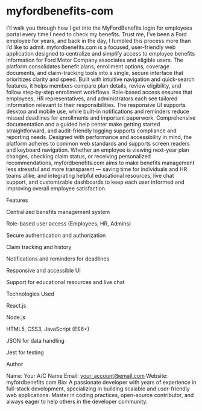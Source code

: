 # myfordbenefits-com
I’ll walk you through how I get into the MyFordBenefits login for employees portal every time I need to check my benefits. Trust me, I’ve been a Ford employee for years, and back in the day, I fumbled this process more than I’d like to admit.
myfordbenefits.com is a focused, user-friendly web application designed to centralize and simplify access to employee benefits information for Ford Motor Company associates and eligible users. The platform consolidates benefit plans, enrollment options, coverage documents, and claim-tracking tools into a single, secure interface that prioritizes clarity and speed. Built with intuitive navigation and quick-search features, it helps members compare plan details, review eligibility, and follow step‑by‑step enrollment workflows. Role-based access ensures that employees, HR representatives, and administrators each see tailored information relevant to their responsibilities. The responsive UI supports desktop and mobile use, while built-in notifications and reminders reduce missed deadlines for enrollments and important paperwork. Comprehensive documentation and a guided help center make getting started straightforward, and audit-friendly logging supports compliance and reporting needs. Designed with performance and accessibility in mind, the platform adheres to common web standards and supports screen readers and keyboard navigation. Whether an employee is viewing next-year plan changes, checking claim status, or receiving personalized recommendations, myfordbenefits.com aims to make benefits management less stressful and more transparent — saving time for individuals and HR teams alike, and integrating helpful educational resources, live chat support, and customizable dashboards to keep each user informed and improving overall employee satisfaction.

Features

Centralized benefits management system

Role-based user access (Employees, HR, Admins)

Secure authentication and authorization

Claim tracking and history

Notifications and reminders for deadlines

Responsive and accessible UI

Support for educational resources and live chat

Technologies Used

React.js

Node.js

HTML5, CSS3, JavaScript (ES6+)

JSON for data handling

Jest for testing

Author

Name: Your A/C Name
Email: your_account@email.com
Website: myfordbenefits com
Bio: A passionate developer with years of experience in full-stack development, specializing in building scalable and user-friendly web applications. Master in coding practices, open-source contributor, and always eager to help others in the developer community.
